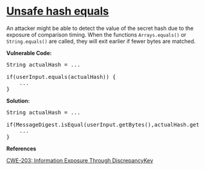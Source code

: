 # [Unsafe hash equals](http://find-sec-bugs.github.io/bugs.htm#UNSAFE_HASH_EQUALS)

An attacker might be able to detect the value of the secret hash due to the exposure of comparison timing. When the
functions `Arrays.equals()` or `String.equals()` are called, they will exit earlier if fewer
bytes are matched.

**Vulnerable Code:**  

<pre>
String actualHash = ...

if(userInput.equals(actualHash)) {
    ...
}</pre>

**Solution:**  

<pre>
String actualHash = ...

if(MessageDigest.isEqual(userInput.getBytes(),actualHash.getBytes())) {
    ...
}</pre>

**References**  

[CWE-203: Information Exposure Through DiscrepancyKey](https://cwe.mitre.org/data/definitions/203.html)